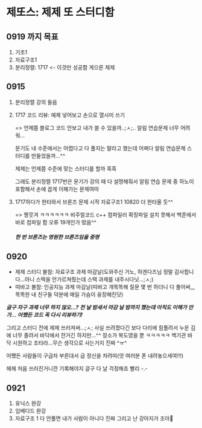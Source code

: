 # 제또스: 제제 또 스터디함

## 0919 까지 목표

1. 기초1
2. 자료구조1
3. 분리정렬: 1717 <- 이것만 성공함 게으른 제제

## 0915
1. 분리정렬 강의 들음

2. 1717 코드 리뷰: 예제 넣어보고 손으로 열시미 쓰기 
   
   => 언제쯤 블로그 코드 안보고 내가 쓸 수 있을까..;ㅅ;..
      알림 연습문제 너무 어려워...
      
      문기도 내 수준에서는 어렵다고 다 풀지는 말라고 했는데 어쩌다 알림 연습문제 스터디를 만들었을까...^^
      
      제제는 언제쯤 수준에 맞는 스터디를 할까 흑흑
      
      그래도 분리정렬 1717번은 문기가 강의 때 다 설명해줘서 알림 연습 문제 중 하노이 포함해서 손에 꼽게 이해가는 문제여따

3. 1717하다가 현타와서 브론즈 문제 시작
    자료구조1 10820
    더 현타올 듯^^
    
    => 짱웃겨 ㅋㅋㅋㅋㅋㅋ 비주얼코드 c++ 컴파일러 확장파일 설치 못해서 백준에서 바로 컴파일 함 오류 19개인가 떴음^^
    ##### 한 번 브론즈는 영원한 브론즈임을 증명
    
## 0920

- 제제 스터디 불참: 자료구조 과제 마감날(도와주신 거노, 하겐다즈님 정말 감사합니다...아니 스택을 안가르쳐줬는데 스택 과제를 내주시다닛...;ㅅ;)
- 띠바고 불참: 인공지능 과제 마감날(띠바고 개똑똑해 질문 몇 번 하더니 다 풀어써,,,똑똑한 내 친구들 덕분에 매일 가슴이 웅장해진닷)

***글구 자구 과제 너무 하지 않오...?
전 날 밤새서 마감 날 밤까지 했는데 아직도 이해가 안가...
어쨌든 코드 꼭 다시 리뷰하기!***

그리고 스터디 전에 제제 쓰러져써...;ㅅ;
사실 쓰려졌다긴 보다 다리에 힘풀려서 누운 김에 너무 졸려서 바닥에서 잔거긴 하지만...^^
장소가 복도였을 뿐 ㅋㅋㅋㅋㅋ 
백기관 바닥 시원하고 조타라...무슨 생각으로 사는거지 진짜 ^ㅠ^

어쨌든 사람들이 구급차 부른대서 급 정신을 차려따(앗 여러분 폰 내려놓으세여!!!)

헤헤 처음 쓰러진거니깐 기록해야지 글구 다 날 걱정해죠 빨리 -.-

## 0921
1. 유닉스 완강
2. 임베디드 완강
3. 자료구조 1 다 안풀면 내가 사람이 아니다 진짜 그리고 난 강아지가 조아🐶
